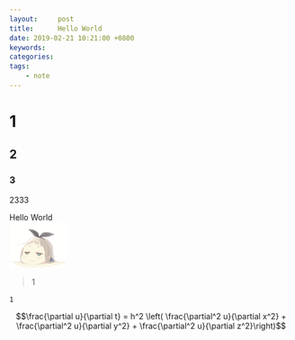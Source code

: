 ```yaml
---
layout:     post
title:      Hello World
date: 2019-02-21 10:21:00 +0800
keywords:
categories:
tags:
	- note
---
```


# 1 
## 2 
### 3 

2333  
<!--more-->

Hello World  
![](2019-02-21-hello-world/01.png) 

> 1

```
1
```

$$\frac{\partial u}{\partial t} = h^2 \left( \frac{\partial^2 u}{\partial x^2} + \frac{\partial^2 u}{\partial y^2} + \frac{\partial^2 u}{\partial z^2}\right)$$